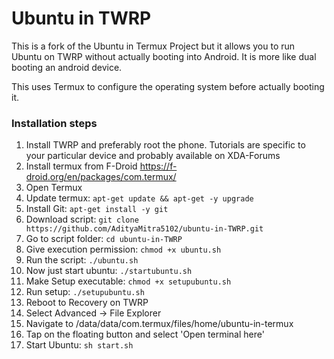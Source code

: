 # Ubuntu in TWRP

This is a fork of the Ubuntu in Termux Project but it allows you to run Ubuntu on TWRP without actually booting into Android. It is more like dual booting an android device.

This uses Termux to configure the operating system before actually booting it.

### Installation steps

1. Install TWRP and preferably root the phone. Tutorials are specific to your particular device and probably available on XDA-Forums
2. Install termux from F-Droid https://f-droid.org/en/packages/com.termux/
3. Open Termux
4. Update termux: `apt-get update && apt-get -y upgrade`
5. Install Git: `apt-get install -y git`
6. Download script: `git clone https://github.com/AdityaMitra5102/ubuntu-in-TWRP.git`
7. Go to script folder: `cd ubuntu-in-TWRP`
8. Give execution permission: `chmod +x ubuntu.sh`
9. Run the script: `./ubuntu.sh`
10. Now just start ubuntu: `./startubuntu.sh`
11. Make Setup executable: `chmod +x setupubuntu.sh`
12. Run setup: `./setupubuntu.sh`
13. Reboot to Recovery on TWRP
14. Select Advanced -> File Explorer
15. Navigate to /data/data/com.termux/files/home/ubuntu-in-termux
16. Tap on the floating button and select 'Open terminal here'
17. Start Ubuntu: `sh start.sh`